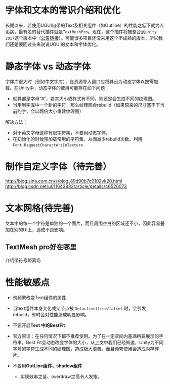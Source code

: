 # 字体和文本的常识介绍和优化

长期以来，若使用UGUI自带的Text及相关组件（如Outline）的性能之低下就为人诟病，最有名的替代插件就是`TextMeshPro`。现在，这个插件将被整合到`Unity 2017`这个版本中（[公告链接](https://blogs.unity3d.com/2017/03/20/textmesh-pro-joins-unity/)）。可能很多项目还没采用这个不成熟的版本，所以我们还是要回过头来说说UGUI的文本和字体优化。

# 静态字体 vs 动态字体

字体库很大时（例如中文字库），在资源导入窗口应将其设为动态字体以按需加载。在Unity中，动态字体的使用可能存在如下问题：
 - 就算都是字母“A”，若其大小或样式有不同，则还是会生成不同的纹理图。
 - 当用到字库中一个新的字符，那么纹理图会rebuild（如果原来的尺寸塞不下当前的字，会以两倍大小重建纹理图）

解决方法：
- 对于英文字母这种有限字符集，不要用动态字体。
- 在初始化的时候预加载常用的字符集，从而减少rebuild次数。利用 `Font.RequestCharactersInTexture`

# 制作自定义字体（待完善）
http://blog.sina.com.cn/s/blog_89d90b7c0102vk20.html
http://blog.csdn.net/u011643833/article/details/46520073 

# 文本网格(待完善)
文本中的每一个字符是单独的一个面片，而且周围空白的区域还不小，因此容易叠加在别的UI上，造成不良影响。

## TextMesh pro好在哪里
介绍带符号距离场


# 性能敏感点
- 勿频繁改变Text组件的属性
 - 当text组件本身变化或父节点被 `Setactive(true/false)` 时，会引发rebuild，有时会对性能造成明显影响。


- 不要开启**Text 中的BestFit**
 - 官方原话：在任何情况下都不推荐使用。为了在一定空间内塞满所要展示的字符串，Best Fit会动态改变字体的大小，从上文中我们已经知道，Unity为不同字号的字符生成不同的纹理图，造成极大浪费。而且频繁使用会造成内存碎片。
 
 
- 不要用**OutLine组件、shadow组件**
  - 实现效率之低、overdraw之高令人发指。
  
  
  